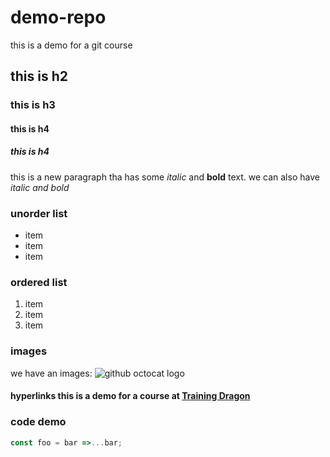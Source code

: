 # demo-repo
this is a demo for a git course
## this is h2
### this is h3
#### this is h4
##### this is h4

this is a new paragraph tha has some *italic* and **bold** text.
we can also have *_italic and bold_*

### unorder list
* item
* item 
* item

### ordered list
1. item
2. item 
3. item

### images 
we have an images:
![github octocat logo](https://github.githubassets.com/images/modules/logos_page/Octocat.png)


#### hyperlinks this is a demo for a course at [Training Dragon](https://trainingdragon.co.uk)

### code demo

```javascript
const foo = bar =>...bar;
```
